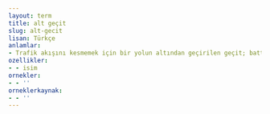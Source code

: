 ```yaml
---
layout: term
title: alt geçit
slug: alt-gecit
lisan: Türkçe
anlamlar:
- Trafik akışını kesmemek için bir yolun altından geçirilen geçit; battıçıktı, batçık
ozellikler:
- - isim
ornekler:
- - ''
orneklerkaynak:
- - ''
---
```

